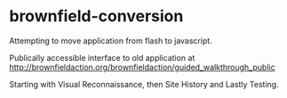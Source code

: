 brownfield-conversion
=====================

Attempting to move application from flash to javascript.

Publically accessible interface to old application at http://brownfieldaction.org/brownfieldaction/guided_walkthrough_public

Starting with Visual Reconnaissance, then Site History and Lastly Testing.
